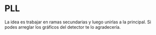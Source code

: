 # PLL

La idea es trabajar en ramas secundarias y luego unirlas a la principal. 
Si podes arreglar los gráficos del detector te lo agradecería.
